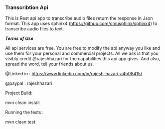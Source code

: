 ### **Transcribtion Api**

This is Rest api app to transcribe audio files return the response in Json format. 
This app uses sphinx4 (https://github.com/cmusphinx/sphinx4) to transcribe audio files to text.

**_Terms of Use_**

All api services are free. You are free to modify the api anyway you like and use them for your personal and commercial projects. 
All we ask is that you visibly credit @rajeshhazari for the capabilities this api app gives.
And also, spread the word, tell your friends about us.

@Linked in : https://www.linkedin.com/in/rajesh-hazari-a4b08415/

@paypal : rajeshhazari
 
Project Build:

mvn clean install
 

Running the tests :

mvn clean test 

